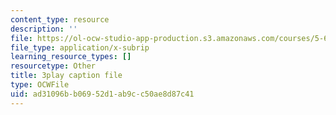 ```yaml
---
content_type: resource
description: ''
file: https://ol-ocw-studio-app-production.s3.amazonaws.com/courses/5-61-physical-chemistry-fall-2017/ad31096bb06952d1ab9cc50ae8d87c41_zR6vXHHQZZA.vtt
file_type: application/x-subrip
learning_resource_types: []
resourcetype: Other
title: 3play caption file
type: OCWFile
uid: ad31096b-b069-52d1-ab9c-c50ae8d87c41
---
```

